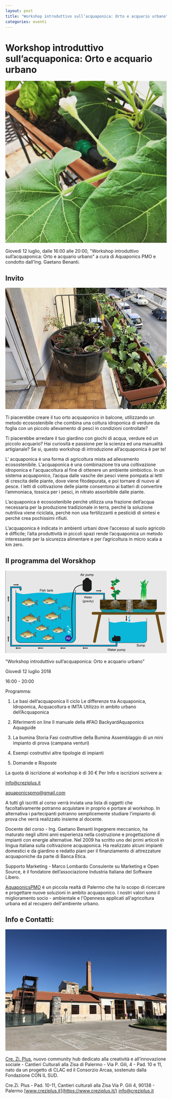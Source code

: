 ```yaml
---
layout: post
title: "Workshop introduttivo sull’acquaponica: Orto e acquario urbano"
categories: eventi
---
```


# Workshop introduttivo sull’acquaponica: Orto e acquario urbano

![Verdure](https://raw.githubusercontent.com/aquaponicspmo/blog/master/img/verdure.jpg)

Giovedì 12 luglio, dalle 16:00 alle 20:00,
"Workshop introduttivo sull’acquaponica: Orto e acquario urbano" a cura di Aquaponics PMO e condotto dall'Ing. Gaetano Benanti. 

## Invito

![Bumina](https://raw.githubusercontent.com/aquaponicspmo/blog/master/img/bumina.jpg)

Ti piacerebbe creare il tuo orto acquaponico in balcone, utilizzando un metodo ecosostenibile che combina una coltura idroponica di verdure da foglia con un piccolo allevamento di pesci in condizioni controllate?

Ti piacerebbe arredare il tuo giardino con giochi di acqua, verdure ed un piccolo acquario?
Hai curiosità e passione per la scienza ed una manualità artigianale?
Se si, questo workshop di introduzione all’acquaponica è per te!

L' acquaponica è una forma di agricoltura mista ad allevamento ecosostenibile.
L'acquaponica è una combinazione tra una coltivazione idroponica e l'acquacoltura al fine di ottenere un ambiente simbiotico. In un sistema acquaponico, l’acqua dalle vasche dei pesci viene pompata ai letti di crescita delle piante, dove viene fitodepurata, e poi tornare di nuovo al pesce.
I letti di coltivazione delle piante consentono ai batteri di convertire l’ammoniaca, tossica per i pesci, in nitrato assorbibile dalle piante.

L’acquaponica è ecosostenibile perchè utilizza una frazione dell’acqua necessaria per la produzione tradizionale in terra, perché la soluzione nutritiva viene riciclata, perchè non usa fertilizzanti e pesticidi di sintesi e perchè crea pochissimi rifiuti.

L’acquaponica è indicata in ambienti urbani dove l’accesso al suolo agricolo è difficile; l’alta produttività in piccoli spazi rende l’acquaponica un metodo interessante per la sicurezza alimentare e per l’agricoltura in micro scala a km zero.

## Il programma del Worskhop

![Schema acquaponica](https://raw.githubusercontent.com/aquaponicspmo/blog/master/img/schema-acquaponica.jpg)

"Workshop introduttivo sull’acquaponica: Orto e acquario urbano"

Giovedi 12 luglio 2018

16:00 - 20:00

Programma: 

1. Le basi dell’acquaponica
Il ciclo
Le differenze tra Acquaponica, Idroponica, Acquacoltura e IMTA
Utilizzo in ambito urbano dell’Acquaponica

2. Riferimenti on line
Il manuale della #FAO
BackyardAquaponics
Aquaguide

3. La bumina
Storia
Fasi costruttive della Bumina
Assemblaggio di un mini impianto di prova (campana venturi)

4. Esempi costruttivi
altre tipologie di impianti

5. Domande e Risposte

La quota di iscrizione al workshop è di 30 €
Per Info e iscrizioni scrivere a:

info@creziplus.it

aquaponicspmo@gmail.com

A tutti gli iscritti al corso verrà inviata una lista di oggetti che facoltativamente potranno acquistare in proprio e portare al workshop. In alternativa i partecipanti potranno semplicemente studiare l'impianto di prova che verrà realizzato insieme al docente.

Docente del corso - Ing. Gaetano Benanti
Ingegnere meccanico, ha maturato negli ultimi anni esperienza nella costruzione e progettazione di impianti con energie alternative.
Nel 2009 ha scritto uno dei primi articoli in lingua italiana sulla coltivazione acquaponica.
Ha realizzato alcuni impianti domestici e da giardino e redatto piani per il finanziamento di attrezzature acquaponiche da parte di Banca Etica.

Supporto Marketing - Marco Lombardo
Consulente su Marketing e Open Source, è il fondatore dell’associazione Industria Italiana del Software Libero.

[AquaponicsPMO](www.aquaponicspmo.it )
 è un piccola realtà di Palermo che ha lo scopo di ricercare e progettare nuove soluzioni in ambito acquaponico.
I nostri valori sono il miglioramento socio - ambientale e l'Openness applicati all'agricoltura urbana ed al recupero dell'ambiente urbano.

## Info e Contatti:

![Cantieri Culturali alla Zisa](https://raw.githubusercontent.com/aquaponicspmo/blog/master/img/cantieri-culturali-alla-zisa.jpg)

[Cre. Zi. Plus](https://www.creziplus.it/), nuovo community hub dedicato alla creatività e all’innovazione sociale - Cantieri Culturali alla Zisa di Palermo - Via P. Gili, 4 - Pad. 10 e 11, nato da un progetto di CLAC ed il Consorzio Arcaa, sostenuto dalla Fondazione CON IL SUD.

Cre.Zi. Plus - Pad. 10-11, Cantieri culturali alla Zisa
Via P. Gili 4, 90138 - Palermo
[www.creziplus.it](https://www.creziplus.it/)
info@creziplus.it

